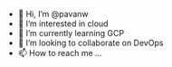 - 👋 Hi, I’m @pavanw
- 👀 I’m interested in cloud 
- 🌱 I’m currently learning  GCP 
- 💞️ I’m looking to collaborate on DevOps
- 📫 How to reach me ...


<!---
pavanw/pavanw is a ✨ special ✨ repository because its `README.md` (this file) appears on your GitHub profile.
You can click the Preview link to take a look at your changes.
--->
